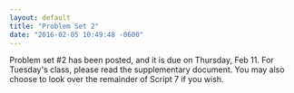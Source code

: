 ```yaml
---
layout: default
title: "Problem Set 2"
date: "2016-02-05 10:49:48 -0600"
---
```


Problem set #2 has been posted, and it is due on Thursday, Feb 11. For Tuesday's class, please read the supplementary document. You may also choose to look over the remainder of Script 7 if you wish.

